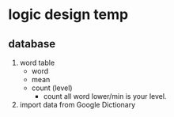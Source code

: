 # logic design temp
## database 
1. word table
    * word
    * mean
    * count (level)
        * count all word lower/min is your level.
2. import data from Google Dictionary 
